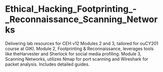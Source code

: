 # Ethical_Hacking_Footprinting_-_Reconnaissance_Scanning_Networks
Delivering lab resources for CEH v12 Modules 2 and 3, tailored for ouCY201 course at GIKI. Module 2, Footprinting &amp; Reconnaissance, leverages tools like theHarvester and Sherlock for social media profiling. Module 3, Scanning Networks, utilizes Nmap for port scanning and Wireshark for packet analysis. Includes detailed guides.
